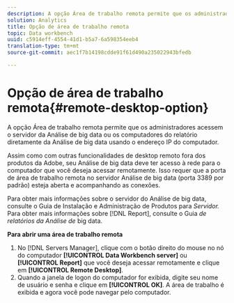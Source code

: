 ```yaml
---
description: A opção Área de trabalho remota permite que os administradores acessem o servidor da Análise de big data ou os computadores do relatório diretamente da Análise de big data usando o endereço IP do computador.
solution: Analytics
title: Opção de área de trabalho remota
topic: Data workbench
uuid: c5914eff-4554-41d1-b5a7-6a598354eeb4
translation-type: tm+mt
source-git-commit: aec1f7b14198cdde91f61d490a235022943bfedb

---
```



# Opção de área de trabalho remota{#remote-desktop-option}

A opção Área de trabalho remota permite que os administradores acessem o servidor da Análise de big data ou os computadores do relatório diretamente da Análise de big data usando o endereço IP do computador.

Assim como com outras funcionalidades de desktop remoto fora dos produtos da Adobe, seu Análise de big data deve ter acesso à rede para o computador que você deseja acessar remotamente. Isso requer que a porta de área de trabalho remota no servidor Análise de big data (porta 3389 por padrão) esteja aberta e acompanhando as conexões.

Para obter mais informações sobre o servidor do Análise de big data, consulte o Guia de Instalação e Administração de Produtos para *Servidor.* Para obter mais informações sobre [!DNL Report], consulte o Guia *de relatórios da Análise de* big data.

**Para abrir uma área de trabalho remota**

1. No [!DNL Servers Manager], clique com o botão direito do mouse no nó do computador **[!UICONTROL Data Workbench server]** ou **[!UICONTROL Report]** que você deseja acessar remotamente e clique em **[!UICONTROL Remote Desktop]**.
1. Quando a janela de logon do computador for exibida, digite seu nome de usuário e senha e clique em **[!UICONTROL OK]**. A área de trabalho é exibida e agora você pode navegar pelo computador.
